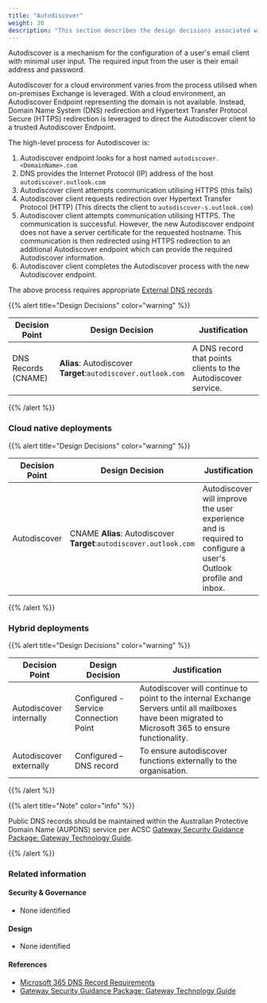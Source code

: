 ```yaml
---
title: "Autodiscover"
weight: 30
description: "This section describes the design decisions associated with Autodiscover for system(s) built using ASD's Blueprint for Secure Cloud."
---
```


Autodiscover is a mechanism for the configuration of a user's email client with minimal user input. The required input from the user is their email address and password.

Autodiscover for a cloud environment varies from the process utilised when on-premises Exchange is leveraged. With a cloud environment, an Autodiscover Endpoint representing the domain is not available. Instead, Domain Name System (DNS) redirection and Hypertext Transfer Protocol Secure (HTTPS) redirection is leveraged to direct the Autodiscover client to a trusted Autodiscover Endpoint. 

The high-level process for Autodiscover is:

1. Autodiscover endpoint looks for a host named `autodiscover.<DomainName>.com`
2. DNS provides the Internet Protocol (IP) address of the host `autodiscover.outlook.com`
3. Autodiscover client attempts communication utilising HTTPS (this fails)
4. Autodiscover client requests redirection over Hypertext Transfer Protocol (HTTP) (This directs the client to `autodiscover-s.outlook.com`)
5. Autodiscover client attempts communication utilising HTTPS. The communication is successful. However, the new Autodiscover endpoint does not have a server certificate for the requested hostname. This communication is then redirected using HTTPS redirection to an additional Autodiscover endpoint which can provide the required Autodiscover information.
6. Autodiscover client completes the Autodiscover process with the new Autodiscover endpoint.

The above process requires appropriate [External DNS records](https://learn.microsoft.com/microsoft-365/enterprise/external-domain-name-system-records?view=o365-worldwide#external-dns-records-required-for-email-in-office-365-exchange-online)

{{% alert title="Design Decisions" color="warning" %}}

| Decision Point      | Design Decision                                                  | Justification                                                 |
|---------------------|------------------------------------------------------------------|---------------------------------------------------------------|
| DNS Records (CNAME) | **Alias**: Autodiscover<br>**Target**:`autodiscover.outlook.com` | A DNS record that points clients to the Autodiscover service. |

{{% /alert %}}

### Cloud native deployments

{{% alert title="Design Decisions" color="warning" %}}

| Decision Point | Design Decision                                                        | Justification                                                                                                  |
|----------------|------------------------------------------------------------------------|----------------------------------------------------------------------------------------------------------------|
| Autodiscover   | CNAME **Alias**: Autodiscover<br>**Target**:`autodiscover.outlook.com` | Autodiscover will improve the user experience and is required to configure a user's Outlook profile and inbox. |

{{% /alert %}}

### Hybrid deployments

{{% alert title="Design Decisions" color="warning" %}}

| Decision Point          | Design Decision                       | Justification                                                                                                                                      |
|-------------------------|---------------------------------------|----------------------------------------------------------------------------------------------------------------------------------------------------|
| Autodiscover internally | Configured - Service Connection Point | Autodiscover will continue to point to the internal Exchange Servers until all mailboxes have been migrated to Microsoft 365 to ensure functionality. |
| Autodiscover externally | Configured – DNS record               | To ensure autodiscover functions externally to the organisation.                                                                                   |

{{% /alert %}}

{{% alert title="Note" color="info" %}}

Public DNS records should be maintained within the Australian Protective Domain Name (AUPDNS) service per ACSC [Gateway Security Guidance Package: Gateway Technology Guide](https://www.cyber.gov.au/resources-business-and-government/maintaining-devices-and-systems/system-hardening-and-administration/gateway-hardening/gateway-security-guidance-package-gateway-technology-guides).

{{% /alert %}}

### Related information

#### Security & Governance

* None identified

#### Design

* None identified

#### References

* [Microsoft 365 DNS Record Requirements](https://learn.microsoft.com/microsoft-365/enterprise/external-domain-name-system-records?view=o365-worldwide)
* [Gateway Security Guidance Package: Gateway Technology Guide](https://www.cyber.gov.au/resources-business-and-government/maintaining-devices-and-systems/system-hardening-and-administration/gateway-hardening/gateway-security-guidance-package-gateway-technology-guides)